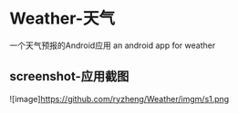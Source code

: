 # Weather-天气
一个天气预报的Android应用
an android app for weather
## screenshot-应用截图
 ![image]https://github.com/ryzheng/Weather/imgm/s1.png
